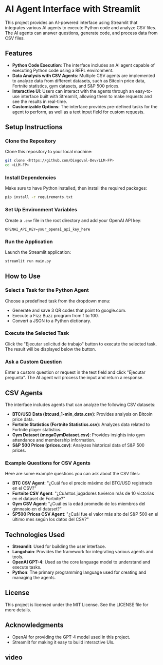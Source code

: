 # AI Agent Interface with Streamlit

This project provides an AI-powered interface using Streamlit that integrates various AI agents to execute Python code and analyze CSV files. The AI agents can answer questions, generate code, and process data from CSV files.

## Features

- **Python Code Execution**: The interface includes an AI agent capable of executing Python code using a REPL environment.
- **Data Analysis with CSV Agents**: Multiple CSV agents are implemented to analyze data from different datasets, such as Bitcoin price data, Fortnite statistics, gym datasets, and S&P 500 prices.
- **Interactive UI**: Users can interact with the agents through an easy-to-use interface built with Streamlit, allowing them to make requests and see the results in real-time.
- **Customizable Options**: The interface provides pre-defined tasks for the agent to perform, as well as a text input field for custom requests.

## Setup Instructions

### Clone the Repository

Clone this repository to your local machine:

```bash
git clone <https://github.com/Diegoval-Dev/LLM-FP>
cd <LLM-FP>
```

### Install Dependencies

Make sure to have Python installed, then install the required packages:

```bash
pip install -r requirements.txt
```

### Set Up Environment Variables

Create a `.env` file in the root directory and add your OpenAI API key:

```plaintext
OPENAI_API_KEY=your_openai_api_key_here
```

### Run the Application

Launch the Streamlit application:

```bash
streamlit run main.py
```

## How to Use

### Select a Task for the Python Agent

Choose a predefined task from the dropdown menu:

- Generate and save 3 QR codes that point to google.com.
- Execute a Fizz Buzz program from 1 to 100.
- Convert a JSON to a Python dictionary.

### Execute the Selected Task

Click the "Ejecutar solicitud de trabajo" button to execute the selected task. The result will be displayed below the button.

### Ask a Custom Question

Enter a custom question or request in the text field and click "Ejecutar pregunta". The AI agent will process the input and return a response.

## CSV Agents

The interface includes agents that can analyze the following CSV datasets:

- **BTC/USD Data (btcusd_1-min_data.csv)**: Provides analysis on Bitcoin price data.
- **Fortnite Statistics (Fortnite Statistics.csv)**: Analyzes data related to Fortnite player statistics.
- **Gym Dataset (megaGymDataset.csv)**: Provides insights into gym attendance and membership information.
- **S&P 500 Prices (prices.csv)**: Analyzes historical data of S&P 500 prices.

### Example Questions for CSV Agents

Here are some example questions you can ask about the CSV files:

- **BTC CSV Agent**: "¿Cuál fue el precio máximo del BTC/USD registrado en el CSV?"
- **Fortnite CSV Agent**: "¿Cuántos jugadores tuvieron más de 10 victorias en el dataset de Fortnite?"
- **Gym CSV Agent**: "¿Cuál es la edad promedio de los miembros del gimnasio en el dataset?"
- **SP500 Prices CSV Agent**: "¿Cuál fue el valor más alto del S&P 500 en el último mes según los datos del CSV?"

## Technologies Used

- **Streamlit**: Used for building the user interface.
- **Langchain**: Provides the framework for integrating various agents and tools.
- **OpenAI GPT-4**: Used as the core language model to understand and execute tasks.
- **Python**: The primary programming language used for creating and managing the agents.

## License

This project is licensed under the MIT License. See the LICENSE file for more details.

## Acknowledgments

- OpenAI for providing the GPT-4 model used in this project.
- Streamlit for making it easy to build interactive UIs.

## video

